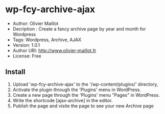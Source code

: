 # wp-fcy-archive-ajax
- Author: Olivier Maillot
- Decription : Create a fancy archive page by year and month for Wordpress
- Tags: Wordpress, Archive, AJAX
- Version: 1.0.1
- Author URI: http://www.olivier-maillot.fr
- License: Free

## Install

1. Upload 'wp-fcy-archive-ajax' to the '/wp-content/plugins/' directory,
2. Activate the plugin through the 'Plugins' menu in WordPress.
3. Create a new page through the 'Plugins' menu "Pages" in WordPress.
4. Write the shortcode [ajax-archive] in the editor.
5. Publish the page and visite the page to see your new Archive page
